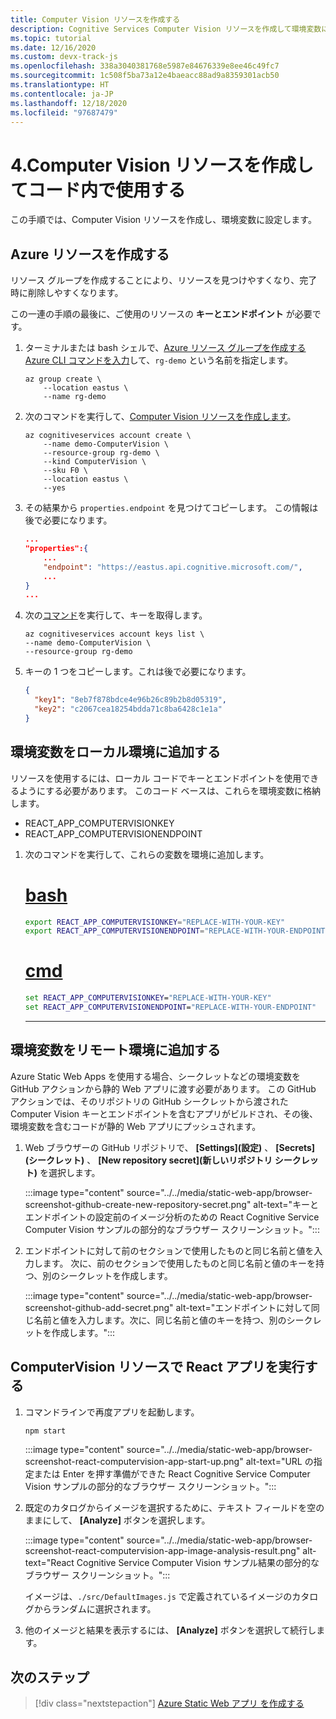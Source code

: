 ```yaml
---
title: Computer Vision リソースを作成する
description: Cognitive Services Computer Vision リソースを作成して環境変数に設定します。
ms.topic: tutorial
ms.date: 12/16/2020
ms.custom: devx-track-js
ms.openlocfilehash: 338a3040381768e5987e84676339e8ee46c49fc7
ms.sourcegitcommit: 1c508f5ba73a12e4baeacc88ad9a8359301acb50
ms.translationtype: HT
ms.contentlocale: ja-JP
ms.lasthandoff: 12/18/2020
ms.locfileid: "97687479"
---
```

# <a name="4-create-computer-vision-resource-and-use-in-code"></a>4.Computer Vision リソースを作成してコード内で使用する

この手順では、Computer Vision リソースを作成し、環境変数に設定します。 

## <a name="create-azure-resources"></a>Azure リソースを作成する

リソース グループを作成することにより、リソースを見つけやすくなり、完了時に削除しやすくなります。

この一連の手順の最後に、ご使用のリソースの **キーとエンドポイント** が必要です。

1. ターミナルまたは bash シェルで、[Azure リソース グループを作成する Azure CLI コマンドを入力](/cli/azure/group?view=azure-cli-latest#az_group_create)して、`rg-demo` という名前を指定します。

    ```azurecli
    az group create \
        --location eastus \
        --name rg-demo 
    ```
1. 次のコマンドを実行して、[Computer Vision リソースを作成します](/cli/azure/cognitiveservices/account?view=azure-cli-latest#az-cognitiveservices-account-create)。


    ```azurecli
    az cognitiveservices account create \
        --name demo-ComputerVision \
        --resource-group rg-demo \
        --kind ComputerVision \
        --sku F0 \
        --location eastus \
        --yes
    ```

1. その結果から `properties.endpoint` を見つけてコピーします。 この情報は後で必要になります。

    ```json
    ...
    "properties":{
        ...
        "endpoint": "https://eastus.api.cognitive.microsoft.com/",
        ...
    }
    ...
    ```

1. 次の[コマンド](/cli/azure/cognitiveservices/account/keys?view=azure-cli-latest#az-cognitiveservices-account-keys-list)を実行して、キーを取得します。 

    ```azurecli
    az cognitiveservices account keys list \
    --name demo-ComputerVision \
    --resource-group rg-demo
    ```

1. キーの 1 つをコピーします。これは後で必要になります。

    ```json
    {
      "key1": "8eb7f878bdce4e96b26c89b2b8d05319",
      "key2": "c2067cea18254bdda71c8ba6428c1e1a"
    }
    ```

## <a name="add-environment-variables-to-your-local-environment"></a>環境変数をローカル環境に追加する

リソースを使用するには、ローカル コードでキーとエンドポイントを使用できるようにする必要があります。 このコード ベースは、これらを環境変数に格納します。

* REACT_APP_COMPUTERVISIONKEY
* REACT_APP_COMPUTERVISIONENDPOINT 

1. 次のコマンドを実行して、これらの変数を環境に追加します。

    # <a name="bash"></a>[bash](#tab/bash)
    
    ```bash
    export REACT_APP_COMPUTERVISIONKEY="REPLACE-WITH-YOUR-KEY"
    export REACT_APP_COMPUTERVISIONENDPOINT="REPLACE-WITH-YOUR-ENDPOINT"
    ```
    
    # <a name="cmd"></a>[cmd](#tab/cmd)
    
    ```cmd
    set REACT_APP_COMPUTERVISIONKEY="REPLACE-WITH-YOUR-KEY"
    set REACT_APP_COMPUTERVISIONENDPOINT="REPLACE-WITH-YOUR-ENDPOINT"
    ```
    ---

## <a name="add-environment-variables-to-your-remote-environment"></a>環境変数をリモート環境に追加する

Azure Static Web Apps を使用する場合、シークレットなどの環境変数を GitHub アクションから静的 Web アプリに渡す必要があります。 この GitHub アクションでは、そのリポジトリの GitHub シークレットから渡された Computer Vision キーとエンドポイントを含むアプリがビルドされ、その後、環境変数を含むコードが静的 Web アプリにプッシュされます。

1. Web ブラウザーの GitHub リポジトリで、 **[Settings]\(設定\)** 、 **[Secrets]\(シークレット\)** 、 **[New repository secret]\(新しいリポジトリ シークレット\)** を選択します。

    :::image type="content" source="../../media/static-web-app/browser-screenshot-github-create-new-repository-secret.png" alt-text="キーとエンドポイントの設定前のイメージ分析のための React Cognitive Service Computer Vision サンプルの部分的なブラウザー スクリーンショット。":::

1. エンドポイントに対して前のセクションで使用したものと同じ名前と値を入力します。 次に、前のセクションで使用したものと同じ名前と値のキーを持つ、別のシークレットを作成します。 
    
    :::image type="content" source="../../media/static-web-app/browser-screenshot-github-add-secret.png" alt-text="エンドポイントに対して同じ名前と値を入力します。次に、同じ名前と値のキーを持つ、別のシークレットを作成します。":::

## <a name="run-react-app-with-computervision-resource"></a>ComputerVision リソースで React アプリを実行する

1. コマンドラインで再度アプリを起動します。

    ```bash
    npm start
    ```

    :::image type="content" source="../../media/static-web-app/browser-screenshot-react-computervision-app-start-up.png" alt-text="URL の指定または Enter を押す準備ができた React Cognitive Service Computer Vision サンプルの部分的なブラウザー スクリーンショット。":::

1. 既定のカタログからイメージを選択するために、テキスト フィールドを空のままにして、 **[Analyze]** ボタンを選択します。 

    :::image type="content" source="../../media/static-web-app/browser-screenshot-react-computervision-app-image-analysis-result.png" alt-text="React Cognitive Service Computer Vision サンプル結果の部分的なブラウザー スクリーンショット。":::

    イメージは、`./src/DefaultImages.js` で定義されているイメージのカタログからランダムに選択されます。 

1. 他のイメージと結果を表示するには、 **[Analyze]** ボタンを選択して続行します。 

## <a name="next-step"></a>次のステップ

> [!div class="nextstepaction"]
> [Azure Static Web アプリ を作成する](create-static-web-app-visual-studio-code-extension.md)